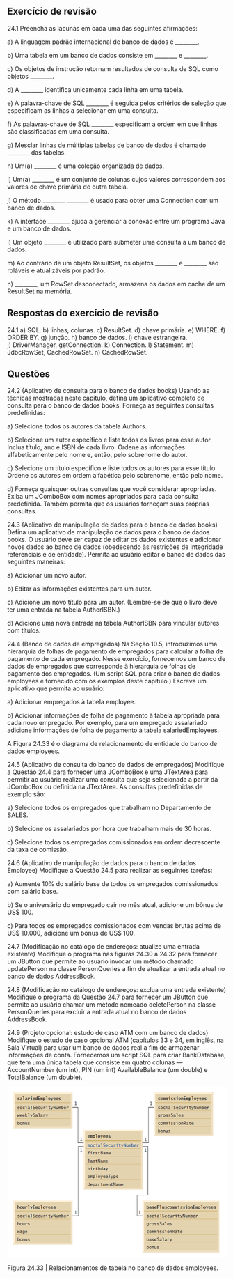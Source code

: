 ## Exercício de revisão

24.1 Preencha as lacunas em cada uma das seguintes afirmações:

a) A linguagem padrão internacional de banco de dados é ________.

b) Uma tabela em um banco de dados consiste em ________ e ________.

c) Os objetos de instrução retornam resultados de consulta de SQL como objetos ________.

d) A ________ identifica unicamente cada linha em uma tabela.

e) A palavra-chave de SQL ________ é seguida pelos critérios de seleção que especificam as linhas a selecionar em uma consulta.

f) As palavras-chave de SQL ________ especificam a ordem em que linhas são classificadas em uma consulta.

g) Mesclar linhas de múltiplas tabelas de banco de dados é chamado ________ das tabelas.

h) Um(a) ________ é uma coleção organizada de dados.

i) Um(a) ________ é um conjunto de colunas cujos valores correspondem aos valores de chave primária de outra tabela.

j) O método ________ ________ é usado para obter uma Connection com um banco de dados.

k) A interface ________ ajuda a gerenciar a conexão entre um programa Java e um banco de dados.

l) Um objeto ________ é utilizado para submeter uma consulta a um banco de dados.

m) Ao contrário de um objeto ResultSet, os objetos ________ e ________ são roláveis e atualizáveis por padrão.

n) ________, um RowSet desconectado, armazena os dados em cache de um ResultSet na memória.


## Respostas do exercício de revisão

24.1 a) SQL. b) linhas, colunas. c) ResultSet. d) chave primária. e) WHERE. f) ORDER BY. g) junção. h) banco de dados. i) chave estrangeira.  
j) DriverManager, getConnection. k) Connection. l) Statement. m) JdbcRowSet, CachedRowSet. n) CachedRowSet.  



## Questões

24.2 (Aplicativo de consulta para o banco de dados books) Usando as técnicas mostradas neste capítulo, defina um aplicativo completo de consulta para o banco de dados books. Forneça as seguintes consultas predefinidas:

a) Selecione todos os autores da tabela Authors.

b) Selecione um autor específico e liste todos os livros para esse autor. Inclua título, ano e ISBN de cada livro. Ordene as informações alfabeticamente pelo nome e, então, pelo sobrenome do autor.

c) Selecione um título específico e liste todos os autores para esse título. Ordene os autores em ordem alfabética pelo sobrenome, então pelo nome.

d) Forneça quaisquer outras consultas que você considerar apropriadas. Exiba um JComboBox com nomes apropriados para cada consulta predefinida. Também permita que os usuários forneçam suas próprias consultas.


24.3 (Aplicativo de manipulação de dados para o banco de dados books) Defina um aplicativo de manipulação de dados para o banco de dados books. O usuário deve ser capaz de editar os dados existentes e adicionar novos dados ao banco de dados (obedecendo às restrições de integridade referenciais e de entidade). Permita ao usuário editar o banco de dados das seguintes maneiras:

a) Adicionar um novo autor.

b) Editar as informações existentes para um autor.

c) Adicione um novo título para um autor. (Lembre-se de que o livro deve ter uma entrada na tabela AuthorISBN.)

d) Adicione uma nova entrada na tabela AuthorISBN para vincular autores com títulos.


24.4 (Banco de dados de empregados) Na Seção 10.5, introduzimos uma hierarquia de folhas de pagamento de empregados para calcular a folha de pagamento de cada empregado. Nesse exercício, fornecemos um banco de dados de empregados que corresponde à hierarquia de folhas de pagamento dos empregados. (Um script SQL para criar o banco de dados employees é fornecido com os exemplos deste capítulo.) Escreva um aplicativo que permita ao usuário:

a) Adicionar empregados à tabela employee.

b) Adicionar informações de folha de pagamento à tabela apropriada para cada novo empregado. Por exemplo, para um empregado assalariado adicione informações de folha de pagamento à tabela salariedEmployees.

A Figura 24.33 é o diagrama de relacionamento de entidade do banco de dados employees.

24.5 (Aplicativo de consulta do banco de dados de empregados) Modifique a Questão 24.4 para fornecer uma JComboBox e uma JTextArea para permitir ao usuário realizar uma consulta que seja selecionada a partir da JComboBox ou definida na JTextArea. As consultas predefinidas de exemplo são:

a) Selecione todos os empregados que trabalham no Departamento de SALES.

b) Selecione os assalariados por hora que trabalham mais de 30 horas.

c) Selecione todos os empregados comissionados em ordem decrescente da taxa de comissão.

24.6 (Aplicativo de manipulação de dados para o banco de dados Employee) Modifique a Questão 24.5 para realizar as seguintes tarefas:

a) Aumente 10% do salário base de todos os empregados comissionados com salário base.

b) Se o aniversário do empregado cair no mês atual, adicione um bônus de US$ 100.

c) Para todos os empregados comissionados com vendas brutas acima de US$ 10.000, adicione um bônus de US$ 100.


24.7 (Modificação no catálogo de endereços: atualize uma entrada existente) Modifique o programa nas figuras 24.30 a 24.32 para fornecer um JButton que permite ao usuário invocar um método chamado updatePerson na classe PersonQueries a fim de atualizar a entrada atual no banco de dados AddressBook.

24.8 (Modificação no catálogo de endereços: exclua uma entrada existente) Modifique o programa da Questão 24.7 para fornecer um JButton que permite ao usuário chamar um método nomeado deletePerson na classe PersonQueries para excluir a entrada atual no banco de dados AddressBook.

24.9 (Projeto opcional: estudo de caso ATM com um banco de dados) Modifique o estudo de caso opcional ATM (capítulos 33 e 34, em inglês, na Sala Virtual) para usar um banco de dados real a fim de armazenar informações de conta. Fornecemos um script SQL para criar BankDatabase, que tem uma única tabela que consiste em quatro colunas — AccountNumber (um int), PIN (um int) AvailableBalance (um double) e TotalBalance (um double).


![](img/exer_24_9.png)

Figura 24.33 | Relacionamentos de tabela no banco de dados employees.